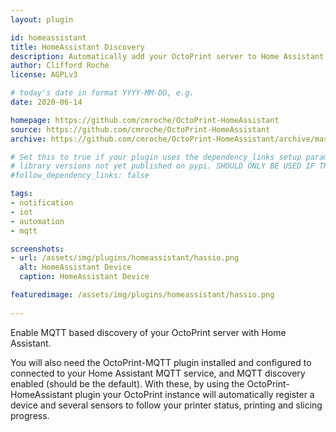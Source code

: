```yaml
---
layout: plugin

id: homeassistant
title: HomeAssistant Discovery
description: Automatically add your OctoPrint server to Home Assistant with MQTT
author: Clifford Roche
license: AGPLv3

# today's date in format YYYY-MM-DD, e.g.
date: 2020-06-14

homepage: https://github.com/cmroche/OctoPrint-HomeAssistant
source: https://github.com/cmroche/OctoPrint-HomeAssistant
archive: https://github.com/cmroche/OctoPrint-HomeAssistant/archive/master.zip

# Set this to true if your plugin uses the dependency_links setup parameter to include
# library versions not yet published on pypi. SHOULD ONLY BE USED IF THERE IS NO OTHER OPTION!
#follow_dependency_links: false

tags:
- notification
- iot
- automation
- mqtt

screenshots:
- url: /assets/img/plugins/homeassistant/hassio.png
  alt: HomeAssistant Device
  caption: HomeAssistant Device

featuredimage: /assets/img/plugins/homeassistant/hassio.png
      
---
```


Enable MQTT based discovery of your OctoPrint server with Home Assistant.

You will also need the OctoPrint-MQTT plugin installed and configured to connected to your Home Assistant MQTT service, and MQTT discovery enabled (should be the default). With these, by using the OctoPrint-HomeAssistant plugin your OctoPrint instance will automatically register a device and several sensors to follow your printer status, printing and slicing progress.
